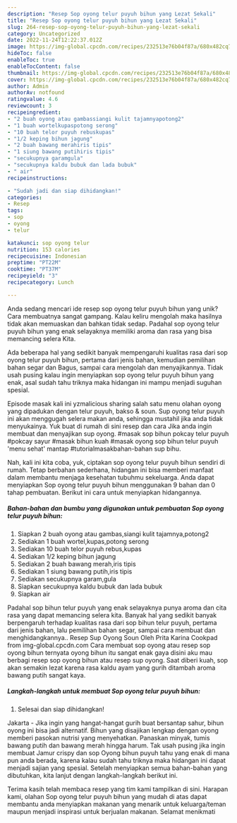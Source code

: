```yaml
---
description: "Resep Sop oyong telur puyuh bihun yang Lezat Sekali"
title: "Resep Sop oyong telur puyuh bihun yang Lezat Sekali"
slug: 264-resep-sop-oyong-telur-puyuh-bihun-yang-lezat-sekali
category: Uncategorized
date: 2022-11-24T12:22:37.012Z
image: https://img-global.cpcdn.com/recipes/232513e76b04f87a/680x482cq70/sop-oyong-telur-puyuh-bihun-foto-resep-utama.jpg
hideToc: false
enableToc: true
enableTocContent: false
thumbnail: https://img-global.cpcdn.com/recipes/232513e76b04f87a/680x482cq70/sop-oyong-telur-puyuh-bihun-foto-resep-utama.jpg
cover: https://img-global.cpcdn.com/recipes/232513e76b04f87a/680x482cq70/sop-oyong-telur-puyuh-bihun-foto-resep-utama.jpg
author: Admin
authorAv: notfound
ratingvalue: 4.6
reviewcount: 3
recipeingredient:
- "2 buah oyong atau gambassiangi kulit tajamnyapotong2"
- "1 buah wortelkupaspotong serong"
- "10 buah telor puyuh rebuskupas"
- "1/2 keping bihun jagung"
- "2 buah bawang merahiris tipis"
- "1 siung bawang putihiris tipis"
- "secukupnya garamgula"
- "secukupnya kaldu bubuk dan lada bubuk"
- " air"
recipeinstructions:

- "Sudah jadi dan siap dihidangkan!"
categories:
- Resep
tags:
- sop
- oyong
- telur

katakunci: sop oyong telur 
nutrition: 153 calories
recipecuisine: Indonesian
preptime: "PT22M"
cooktime: "PT37M"
recipeyield: "3"
recipecategory: Lunch

---
```





Anda sedang mencari ide resep sop oyong telur puyuh bihun yang unik? Cara membuatnya sangat gampang. Kalau keliru mengolah maka hasilnya tidak akan memuaskan dan bahkan tidak sedap. Padahal sop oyong telur puyuh bihun yang enak selayaknya memiliki aroma dan rasa yang bisa memancing selera Kita.





Ada beberapa hal yang sedikit banyak mempengaruhi kualitas rasa dari sop oyong telur puyuh bihun, pertama dari jenis bahan, kemudian pemilihan bahan segar dan Bagus, sampai cara mengolah dan menyajikannya. Tidak usah pusing kalau ingin menyiapkan sop oyong telur puyuh bihun yang enak,      asal sudah tahu triknya maka hidangan ini mampu menjadi suguhan spesial.














Episode masak kali ini yzmalicious sharing salah satu menu olahan oyong yang dipadukan dengan telur puyuh, bakso &amp; soun. Sup oyong telur puyuh ini akan menggugah selera makan anda, sehingga mustahil jika anda tidak menyukainya. Yuk buat di rumah di sini resep dan cara Jika anda ingin membuat dan menyajikan sup oyong. #masak sop bihun pokcay telur puyuh #pokcay sayur #masak bihun kuah #masak oyong sop bihun telur puyuh &#39;menu sehat&#39; mantap #tutorialmasakbahan-bahan sup bihu.






Nah, kali ini kita coba, yuk, ciptakan sop oyong telur puyuh bihun sendiri di rumah. Tetap berbahan sederhana, hidangan ini bisa memberi manfaat dalam membantu menjaga kesehatan tubuhmu sekeluarga. Anda dapat menyiapkan Sop oyong telur puyuh bihun menggunakan 9 bahan dan 0 tahap pembuatan. Berikut ini cara untuk menyiapkan hidangannya.

<!--inarticleads1-->

##### Bahan-bahan dan bumbu yang digunakan untuk pembuatan Sop oyong telur puyuh bihun:

1. Siapkan 2 buah oyong atau gambas,siangi kulit tajamnya,potong2
1. Sediakan 1 buah wortel,kupas,potong serong
1. Sediakan 10 buah telor puyuh rebus,kupas
1. Sediakan 1/2 keping bihun jagung
1. Sediakan 2 buah bawang merah,iris tipis
1. Sediakan 1 siung bawang putih,iris tipis
1. Sediakan secukupnya garam,gula
1. Siapkan secukupnya kaldu bubuk dan lada bubuk
1. Siapkan  air


Padahal sop bihun telur puyuh yang enak selayaknya punya aroma dan cita rasa yang dapat memancing selera kita. Banyak hal yang sedikit banyak berpengaruh terhadap kualitas rasa dari sop bihun telur puyuh, pertama dari jenis bahan, lalu pemilihan bahan segar, sampai cara membuat dan menghidangkannya.. Resep Sup Oyong Soun Oleh Prita Karina Cookpad from img-global.cpcdn.com Cara membuat sop oyong atau resep sop oyong bihun ternyata oyong bihun itu sangat enak gaya disini aku mau berbagi resep sop oyong bihun atau resep sup oyong. Saat diberi kuah, sop akan semakin lezat karena rasa kaldu ayam yang gurih ditambah aroma bawang putih sangat kaya. 

<!--inarticleads2-->

##### Langkah-langkah untuk membuat Sop oyong telur puyuh bihun:


1. Selesai dan siap dihidangkan!

Jakarta - Jika ingin yang hangat-hangat gurih buat bersantap sahur, bihun oyong ini bisa jadi alternatif. Bihun yang disajikan lengkap dengan oyong memberi pasokan nutrisi yang menyehatkan. Panaskan minyak, tumis bawang putih dan bawang merah hingga harum. Tak usah pusing jika ingin membuat Jamur crispy dan sop Oyong bihun puyuh tahu yang enak di mana pun anda berada, karena kalau sudah tahu triknya maka hidangan ini dapat menjadi sajian yang spesial. Setelah menyiapkan semua bahan-bahan yang dibutuhkan, kita lanjut dengan langkah-langkah berikut ini. 

Terima kasih telah membaca resep yang tim kami tampilkan di sini. Harapan kami, olahan Sop oyong telur puyuh bihun yang mudah di atas dapat membantu anda menyiapkan makanan yang menarik untuk keluarga/teman maupun menjadi inspirasi untuk berjualan makanan. Selamat menikmati
